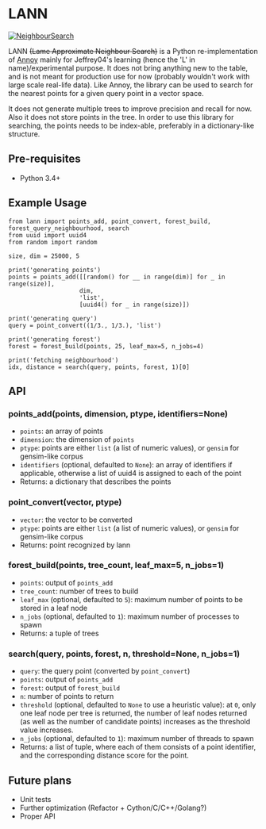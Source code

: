 # LANN

[![NeighbourSearch](https://farm2.staticflickr.com/1615/24433467801_2f1eb1d76f_z.jpg)](https://www.flickr.com/photos/jeffrey04/24433467801/in/dateposted-public/)

LANN ~~(Lame Approximate Neighbour Search)~~ is a Python re-implementation of [Annoy](https://github.com/spotify/annoy) mainly for Jeffrey04's learning (hence the 'L' in name)/experimental purpose. It does not bring anything new to the table, and is not meant for production use for now (probably wouldn't work with large scale real-life data). Like Annoy, the library can be used to search for the nearest points for a given query point in a vector space.

It does not generate multiple trees to improve precision and recall for now. Also it does not store points in the tree. In order to use this library for searching, the points needs to be index-able, preferably in a dictionary-like structure.

## Pre-requisites

* Python 3.4+

## Example Usage

```
from lann import points_add, point_convert, forest_build, forest_query_neighbourhood, search
from uuid import uuid4
from random import random

size, dim = 25000, 5

print('generating points')
points = points_add([[random() for __ in range(dim)] for _ in range(size)],
                    dim,
                    'list',
                    [uuid4() for _ in range(size)])

print('generating query')
query = point_convert((1/3., 1/3.), 'list')

print('generating forest')
forest = forest_build(points, 25, leaf_max=5, n_jobs=4)

print('fetching neighbourhood')
idx, distance = search(query, points, forest, 1)[0]
```

## API

### points_add(points, dimension, ptype, identifiers=None)

* `points`: an array of points
* `dimension`: the dimension of `points`
* `ptype`: points are either `list` (a list of numeric values), or `gensim` for gensim-like corpus
* `identifiers` (optional, defaulted to `None`): an array of identifiers if applicable, otherwise a list of uuid4 is assigned to each of the point
* Returns: a dictionary that describes the points

### point_convert(vector, ptype)

* `vector`: the vector to be converted
* `ptype`: points are either `list` (a list of numeric values), or `gensim` for gensim-like corpus
* Returns: point recognized by lann

### forest_build(points, tree_count, leaf_max=5, n_jobs=1)

* `points`: output of `points_add`
* `tree_count`: number of trees to build
* `leaf_max` (optional, defaulted to `5`): maximum number of points to be stored in a leaf node
* `n_jobs` (optional, defaulted to `1`): maximum number of processes to spawn
* Returns: a tuple of trees

### search(query, points, forest, n, threshold=None, n_jobs=1)

* `query`: the query point (converted by `point_convert`)
* `points`: output of `points_add`
* `forest`: output of `forest_build`
* `n`: number of points to return
* `threshold` (optional, defaulted to `None` to use a heuristic value): at `0`, only one leaf node per tree is returned, the number of leaf nodes returned (as well as the number of candidate points) increases as the threshold value increases.
* `n_jobs` (optional, defaulted to `1`): maximum number of threads to spawn
* Returns: a list of tuple, where each of them consists of a point identifier, and the corresponding distance score for the point.

## Future plans

* Unit tests
* Further optimization (Refactor + Cython/C/C++/Golang?)
* Proper API
